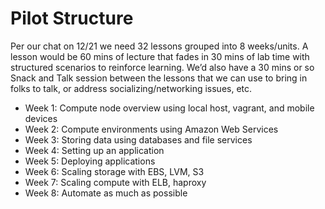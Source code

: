 # Pilot Structure

Per our chat on 12/21 we need 32 lessons grouped into 8 weeks/units. A lesson
would be 60 mins of lecture that fades in 30 mins of lab time with structured
scenarios to reinforce learning.  We’d also have a 30 mins or so Snack and Talk
session between the lessons that we can use to bring in folks to talk, or
address socializing/networking issues, etc. 

* Week 1: Compute node overview using local host, vagrant, and mobile devices
* Week 2: Compute environments using Amazon Web Services
* Week 3: Storing data using databases and file services
* Week 4: Setting up an application
* Week 5: Deploying applications
* Week 6: Scaling storage with EBS, LVM, S3
* Week 7: Scaling compute with ELB, haproxy
* Week 8: Automate as much as possible
